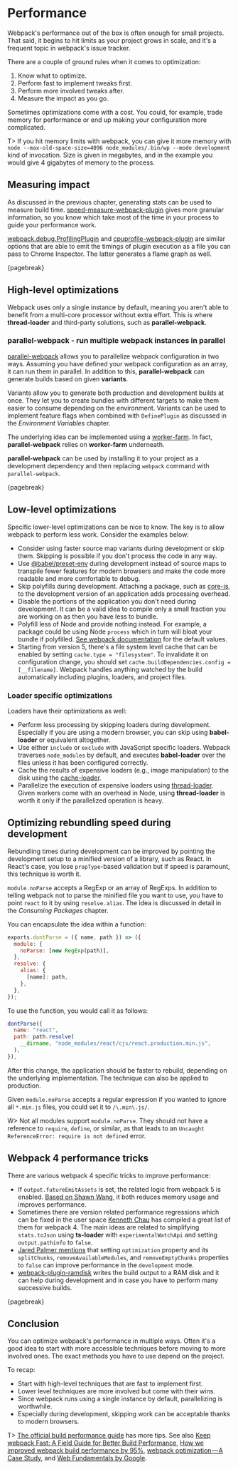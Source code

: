 # Performance

Webpack's performance out of the box is often enough for small projects. That said, it begins to hit limits as your project grows in scale, and it's a frequent topic in webpack's issue tracker.

There are a couple of ground rules when it comes to optimization:

1. Know what to optimize.
2. Perform fast to implement tweaks first.
3. Perform more involved tweaks after.
4. Measure the impact as you go.

Sometimes optimizations come with a cost. You could, for example, trade memory for performance or end up making your configuration more complicated.

T> If you hit memory limits with webpack, you can give it more memory with `node --max-old-space-size=4096 node_modules/.bin/wp --mode development` kind of invocation. Size is given in megabytes, and in the example you would give 4 gigabytes of memory to the process.

## Measuring impact

As discussed in the previous chapter, generating stats can be used to measure build time. [speed-measure-webpack-plugin](https://www.npmjs.com/package/speed-measure-webpack-plugin) gives more granular information, so you know which take most of the time in your process to guide your performance work.

[webpack.debug.ProfilingPlugin](https://webpack.js.org/plugins/profiling-plugin/) and [cpuprofile-webpack-plugin](https://github.com/jantimon/cpuprofile-webpack-plugin) are similar options that are able to emit the timings of plugin execution as a file you can pass to Chrome Inspector. The latter generates a flame graph as well.

{pagebreak}

## High-level optimizations

Webpack uses only a single instance by default, meaning you aren't able to benefit from a multi-core processor without extra effort. This is where **thread-loader** and third-party solutions, such as **parallel-webpack**.

### **parallel-webpack** - run multiple webpack instances in parallel

[parallel-webpack](https://www.npmjs.com/package/parallel-webpack) allows you to parallelize webpack configuration in two ways. Assuming you have defined your webpack configuration as an array, it can run them in parallel. In addition to this, **parallel-webpack** can generate builds based on given **variants**.

Variants allow you to generate both production and development builds at once. They let you to create bundles with different targets to make them easier to consume depending on the environment. Variants can be used to implement feature flags when combined with `DefinePlugin` as discussed in the _Environment Variables_ chapter.

The underlying idea can be implemented using a [worker-farm](https://www.npmjs.com/package/worker-farm). In fact, **parallel-webpack** relies on **worker-farm** underneath.

**parallel-webpack** can be used by installing it to your project as a development dependency and then replacing `webpack` command with `parallel-webpack`.

{pagebreak}

## Low-level optimizations

Specific lower-level optimizations can be nice to know. The key is to allow webpack to perform less work. Consider the examples below:

- Consider using faster source map variants during development or skip them. Skipping is possible if you don't process the code in any way.
- Use [@babel/preset-env](https://www.npmjs.com/package/@babel/preset-env) during development instead of source maps to transpile fewer features for modern browsers and make the code more readable and more comfortable to debug.
- Skip polyfills during development. Attaching a package, such as [core-js](https://www.npmjs.com/package/core-js), to the development version of an application adds processing overhead.
- Disable the portions of the application you don't need during development. It can be a valid idea to compile only a small fraction you are working on as then you have less to bundle.
- Polyfill less of Node and provide nothing instead. For example, a package could be using Node `process` which in turn will bloat your bundle if polyfilled. [See webpack documentation](https://webpack.js.org/configuration/node/) for the default values.
- Starting from version 5, there's a file system level cache that can be enabled by setting `cache.type = "filesystem"`. To invalidate it on configuration change, you should set `cache.buildDependencies.config = [__filename]`. Webpack handles anything watched by the build automatically including plugins, loaders, and project files.

### Loader specific optimizations

Loaders have their optimizations as well:

- Perform less processing by skipping loaders during development. Especially if you are using a modern browser, you can skip using **babel-loader** or equivalent altogether.
- Use either `include` or `exclude` with JavaScript specific loaders. Webpack traverses `node_modules` by default, and executes **babel-loader** over the files unless it has been configured correctly.
- Cache the results of expensive loaders (e.g., image manipulation) to the disk using the [cache-loader](https://www.npmjs.com/package/cache-loader).
- Parallelize the execution of expensive loaders using [thread-loader](https://www.npmjs.com/package/thread-loader). Given workers come with an overhead in Node, using **thread-loader** is worth it only if the parallelized operation is heavy.

## Optimizing rebundling speed during development

Rebundling times during development can be improved by pointing the development setup to a minified version of a library, such as React. In React's case, you lose `propType`-based validation but if speed is paramount, this technique is worth it.

`module.noParse` accepts a RegExp or an array of RegExps. In addition to telling webpack not to parse the minified file you want to use, you have to point `react` to it by using `resolve.alias`. The idea is discussed in detail in the _Consuming Packages_ chapter.

You can encapsulate the idea within a function:

```javascript
exports.dontParse = ({ name, path }) => ({
  module: {
    noParse: [new RegExp(path)],
  },
  resolve: {
    alias: {
      [name]: path,
    },
  },
});
```

To use the function, you would call it as follows:

```javascript
dontParse({
  name: "react",
  path: path.resolve(
    __dirname, "node_modules/react/cjs/react.production.min.js",
  ),
}),
```

After this change, the application should be faster to rebuild, depending on the underlying implementation. The technique can also be applied to production.

Given `module.noParse` accepts a regular expression if you wanted to ignore all `*.min.js` files, you could set it to `/\.min\.js/`.

W> Not all modules support `module.noParse`. They should not have a reference to `require`, `define`, or similar, as that leads to an `Uncaught ReferenceError: require is not defined` error.

## Webpack 4 performance tricks

There are various webpack 4 specific tricks to improve performance:

- If `output.futureEmitAssets` is set, the related logic from webpack 5 is enabled. [Based on Shawn Wang](https://twitter.com/swyx/status/1218173290579136512), it both reduces memory usage and improves performance.
- Sometimes there are version related performance regressions which can be fixed in the user space [Kenneth Chau](https://medium.com/@kenneth_chau/speeding-up-webpack-typescript-incremental-builds-by-7x-3912ba4c1d15) has compiled a great list of them for webpack 4. The main ideas are related to simplifying `stats.toJson` using **ts-loader** with `experimentalWatchApi` and setting `output.pathinfo` to `false`.
- [Jared Palmer mentions](https://twitter.com/jaredpalmer/status/1265298834906910729) that setting `optimization` property and its `splitChunks`, `removeAvailableModules`, and `removeEmptyChunks` properties to `false` can improve performance in the `development` mode.
- [webpack-plugin-ramdisk](https://www.npmjs.com/package/webpack-plugin-ramdisk) writes the build output to a RAM disk and it can help during development and in case you have to perform many successive builds.

{pagebreak}

## Conclusion

You can optimize webpack's performance in multiple ways. Often it's a good idea to start with more accessible techniques before moving to more involved ones. The exact methods you have to use depend on the project.

To recap:

- Start with high-level techniques that are fast to implement first.
- Lower level techniques are more involved but come with their wins.
- Since webpack runs using a single instance by default, parallelizing is worthwhile.
- Especially during development, skipping work can be acceptable thanks to modern browsers.

T> [The official build performance guide](https://webpack.js.org/guides/build-performance/) has more tips. See also [Keep webpack Fast: A Field Guide for Better Build Performance](https://slack.engineering/keep-webpack-fast-a-field-guide-for-better-build-performance-f56a5995e8f1), [
How we improved webpack build performance by 95%](https://blog.box.com/blog/how-we-improved-webpack-build-performance-95/), [webpack optimization — A Case Study](https://medium.com/walmartlabs/webpack-optimization-a-case-study-92b130334b6c), and [Web Fundamentals by Google](https://developers.google.com/web/fundamentals/performance/webpack/).
